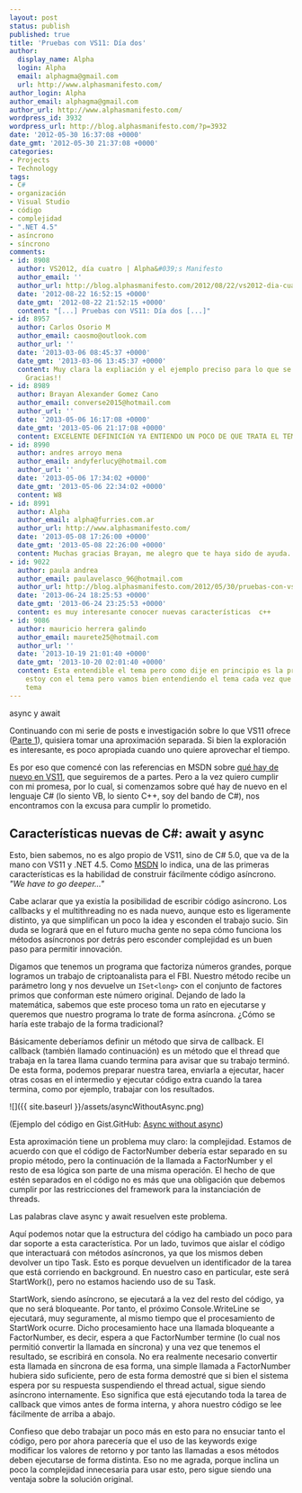 ```yaml
---
layout: post
status: publish
published: true
title: 'Pruebas con VS11: Día dos'
author:
  display_name: Alpha
  login: Alpha
  email: alphagma@gmail.com
  url: http://www.alphasmanifesto.com/
author_login: Alpha
author_email: alphagma@gmail.com
author_url: http://www.alphasmanifesto.com/
wordpress_id: 3932
wordpress_url: http://blog.alphasmanifesto.com/?p=3932
date: '2012-05-30 16:37:08 +0000'
date_gmt: '2012-05-30 21:37:08 +0000'
categories:
- Projects
- Technology
tags:
- C#
- organización
- Visual Studio
- código
- complejidad
- ".NET 4.5"
- asíncrono
- síncrono
comments:
- id: 8908
  author: VS2012, día cuatro | Alpha&#039;s Manifesto
  author_email: ''
  author_url: http://blog.alphasmanifesto.com/2012/08/22/vs2012-dia-cuatro/
  date: '2012-08-22 16:52:15 +0000'
  date_gmt: '2012-08-22 21:52:15 +0000'
  content: "[...] Pruebas con VS11: Día dos [...]"
- id: 8957
  author: Carlos Osorio M
  author_email: caosmo@outlook.com
  author_url: ''
  date: '2013-03-06 08:45:37 +0000'
  date_gmt: '2013-03-06 13:45:37 +0000'
  content: Muy clara la expliación y el ejemplo preciso para lo que se necesitaba.
    Gracias!!
- id: 8989
  author: Brayan Alexander Gomez Cano
  author_email: converse2015@hotmail.com
  author_url: ''
  date: '2013-05-06 16:17:08 +0000'
  date_gmt: '2013-05-06 21:17:08 +0000'
  content: EXCELENTE DEFINICIóN YA ENTIENDO UN POCO DE QUE TRATA EL TEMA
- id: 8990
  author: andres arroyo mena
  author_email: andyferlucy@hotmail.com
  author_url: ''
  date: '2013-05-06 17:34:02 +0000'
  date_gmt: '2013-05-06 22:34:02 +0000'
  content: W8
- id: 8991
  author: Alpha
  author_email: alpha@furries.com.ar
  author_url: http://www.alphasmanifesto.com/
  date: '2013-05-08 17:26:00 +0000'
  date_gmt: '2013-05-08 22:26:00 +0000'
  content: Muchas gracias Brayan, me alegro que te haya sido de ayuda. =)
- id: 9022
  author: paula andrea
  author_email: paulavelasco_96@hotmail.com
  author_url: http://blog.alphasmanifesto.com/2012/05/30/pruebas-con-vs11-dia-dos/
  date: '2013-06-24 18:25:53 +0000'
  date_gmt: '2013-06-24 23:25:53 +0000'
  content: es muy interesante conocer nuevas características  c++
- id: 9086
  author: mauricio herrera galindo
  author_email: maurete25@hotmail.com
  author_url: ''
  date: '2013-10-19 21:01:40 +0000'
  date_gmt: '2013-10-20 02:01:40 +0000'
  content: Esta entendible el tema pero como dije en principio es la primera vez que
    estoy con el tema pero vamos bien entendiendo el tema cada vez que abanso en le
    tema
---
```

async y await


Continuando con mi serie de posts e investigación sobre lo que VS11 ofrece ([Parte 1](https://blog.alphasmanifesto.com/2012/05/11/pruebas-con-vs11-dia-uno/)), quisiera tomar una aproximación separada. Si bien la exploración es interesante, es poco apropiada cuando uno quiere aprovechar el tiempo.

Es por eso que comencé con las referencias en MSDN sobre [qué hay de nuevo en VS11](http://msdn.microsoft.com/en-us/library/bb386063(v=vs.110).aspx), que seguiremos de a partes. Pero a la vez quiero cumplir con mi promesa, por lo cual, si comenzamos sobre qué hay de nuevo en el lenguaje C# (lo siento VB, lo siento C++, soy del bando de C#), nos encontramos con la excusa para cumplir lo prometido.

## Características nuevas de C#: await y async

Esto, bien sabemos, no es algo propio de VS11, sino de C# 5.0, que va de la mano con VS11 y .NET 4.5. Como [MSDN](http://msdn.microsoft.com/en-us/library/hh156499(v=vs.110).aspx) lo indica, una de las primeras características es la habilidad de construir fácilmente código asíncrono. _"We have to go deeper..."_

Cabe aclarar que ya existía la posibilidad de escribir código asíncrono. Los callbacks y el multithreading no es nada nuevo, aunque esto es ligeramente distinto, ya que simplifican un poco la idea y esconden el trabajo sucio. Sin duda se logrará que en el futuro mucha gente no sepa cómo funciona los métodos asíncronos por detrás pero esconder complejidad es un buen paso para permitir innovación.

Digamos que tenemos un programa que factoriza números grandes, porque logramos un trabajo de criptoanalista para el FBI. Nuestro método recibe un parámetro long y nos devuelve un `ISet<long>` con el conjunto de factores primos que conforman este número original. Dejando de lado la matemática, sabemos que este proceso toma un rato en ejecutarse y queremos que nuestro programa lo trate de forma asíncrona.  ¿Cómo se haría este trabajo de la forma tradicional?

Básicamente deberíamos definir un método que sirva de callback. El callback (también llamado continuación) es un método que el thread que trabaja en la tarea llama cuando termina para avisar que su trabajo terminó. De esta forma, podemos preparar nuestra tarea, enviarla a ejecutar, hacer otras cosas en el intermedio y ejecutar código extra cuando la tarea termina, como por ejemplo, trabajar con los resultados.

![]({{ site.baseurl }}/assets/asyncWithoutAsync.png)


(Ejemplo del código en Gist.GitHub: [Async without async](https://gist.github.com/2838443))

Esta aproximación tiene un problema muy claro: la complejidad. Estamos de acuerdo con que el código de FactorNumber debería estar separado en su propio método, pero la continuación de la llamada a FactorNumber y el resto de esa lógica son parte de una misma operación. El hecho de que estén separados en el código no es más que una obligación que debemos cumplir por las restricciones del framework para la instanciación de threads.

Las palabras clave async y await resuelven este problema.

<script src="https://gist.github.com/2839080.js?file=Async.cs"></script>

Aquí podemos notar que la estructura del código ha cambiado un poco para dar soporte a esta característica. Por un lado, tuvimos que aislar el código que interactuará con métodos asíncronos, ya que los mismos deben devolver un tipo Task. Esto es porque devuelven un identificador de la tarea que está corriendo en background. En nuestro caso en particular, este será StartWork(), pero no estamos haciendo uso de su Task.

StartWork, siendo asíncrono, se ejecutará a la vez del resto del código, ya que no será bloqueante. Por tanto, el próximo Console.WriteLine se ejecutará, muy seguramente, al mismo tiempo que el procesamiento de StartWork ocurre. Dicho procesamiento hace una llamada bloqueante a FactorNumber, es decir, espera a que FactorNumber termine (lo cual nos permitió convertir la llamada en síncrona) y una vez que tenemos el resultado, se escribirá en consola. No era realmente necesario convertir esta llamada en síncrona de esa forma, una simple llamada a FactorNumber hubiera sido suficiente, pero de esta forma demostré que si bien el sistema espera por su respuesta suspendiendo el thread actual, sigue siendo asíncrono internamente. Eso significa que está ejecutando toda la tarea de callback que vimos antes de forma interna, y ahora nuestro código se lee fácilmente de arriba a abajo.

Confieso que debo trabajar un poco más en esto para no ensuciar tanto el código, pero por ahora parecería que el uso de las keywords exige modificar los valores de retorno y por tanto las llamadas a esos métodos deben ejecutarse de forma distinta. Eso no me agrada, porque inclina un poco la complejidad innecesaria para usar esto, pero sigue siendo una ventaja sobre la solución original.
